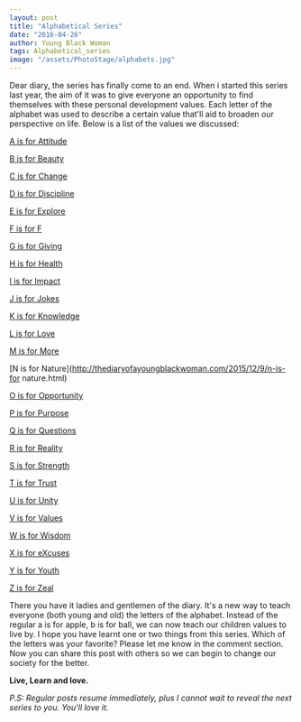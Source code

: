 ```yaml
---
layout: post
title: "Alphabetical Series"
date: "2016-04-26"
author: Young Black Woman
tags: Alphabetical_series
image: "/assets/PhotoStage/alphabets.jpg"
---
```


Dear diary, the series has finally come to an end. When i started this series last year, the aim of it was to give everyone an opportunity to find themselves with these personal development values. Each letter of the alphabet was used to describe a certain value that'll aid to broaden our perspective on life. Below is a list of the values we discussed:

[A is for Attitude](http://thediaryofayoungblackwoman.com/2015/06/08/a-is-for-attitude.html)

[B is for Beauty](http://thediaryofayoungblackwoman.com/2015/06/10/b-is-for-beauty.html)

[C is for Change](http://thediaryofayoungblackwoman.com/2015/06/28/c-is-for-change.html)

[D is for Discipline](http://thediaryofayoungblackwoman.com/2015/07/13/d-is-for-discipline.html)

[E is for Explore](http://thediaryofayoungblackwoman.com/2015/09/12/e-is-for-explore.html)

[F is for F](http://thediaryofayoungblackwoman.com/2015/09/21/f-is-for-f.html)

[G is for Giving](http://thediaryofayoungblackwoman.com/2015/10/12/g-is-for-giving.html)

[H is for Health](http://thediaryofayoungblackwoman.com/2015/10/15/h-is-for-health.html)

[I is for Impact](http://thediaryofayoungblackwoman.com/2015/11/15/I-is-for-impact.html)

[J is for Jokes](http://thediaryofayoungblackwoman.com/2015/11/20/j-is-for-jokes.html)

[K is for Knowledge](http://thediaryofayoungblackwoman.com/2015/11/23/k-is-for-knowledge.html)

[L is for Love](http://thediaryofayoungblackwoman.com/2015/11/25/L-is-for-love.html)

[M is for More](http://thediaryofayoungblackwoman.com/2015/12/8/m-is-for-more.html)

[N is for Nature](http://thediaryofayoungblackwoman.com/2015/12/9/n-is-for nature.html)

[O is for Opportunity](http://thediaryofayoungblackwoman.com/2015/12/10/o-is-for-opportunity.html)

[P is for Purpose](http://thediaryofayoungblackwoman.com/2015/12/11/P-is-for-puropse.html)

[Q is for Questions](http://thediaryofayoungblackwoman.com/2015/12/12/q-is-for-questions.html)

[R is for Reality](http://thediaryofayoungblackwoman.com/2015/12/13/r-is-for-reality.html)

[S is for Strength](http://thediaryofayoungblackwoman.com/2015/12/13/S-is-for-strength.html)

[T is for Trust](http://thediaryofayoungblackwoman.com/2015/12/16/t-is-for-trust.html)

[U is for Unity](http://thediaryofayoungblackwoman.com/2016/04/13/u-is-for-unity.html)

[V is for Values](http://thediaryofayoungblackwoman.com/2016/04/14/v-is-for-values.html)

[W is for Wisdom](http://thediaryofayoungblackwoman.com/2016/04/15/w-is-for-wisdom.html)

[X is for eXcuses](http://thediaryofayoungblackwoman.com/2016/04/24/x-is-for-excuses.html)

[Y is for Youth](http://thediaryofayoungblackwoman.com/2016/04/25/y-is-for-youth.html)

[Z is for Zeal](http://thediaryofayoungblackwoman.com/2016/04/26/z-is-for-zeal.html)

There you have it ladies and gentlemen of the diary. It's a new way to teach everyone (both young and old) the letters of the alphabet. Instead of the regular a is for apple, b is for ball, we can now teach our children values to live by. I hope you have learnt one or two things from this series. Which of the letters was your favorite? Please let me know in the comment section. Now you can share this post with others so we can begin to change our society for the better.

**Live, Learn and love.**


*P.S: Regular posts resume immediately, plus I cannot wait to reveal the next series to you. You'll love it.*
